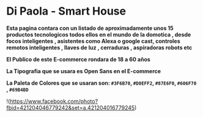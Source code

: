 # Di Paola - Smart House

**Esta pagina contara con un listado de aproximadamente unos 15 productos tecnologicos todos ellos en el mundo de la domotica , desde focos inteligentes , asistentes como Alexa o google cast, controles remotos inteligentes , llaves de luz , cerraduras , aspiradoras robots etc**

**El Publico de este E-commerce rondara de 18 a 60 años**

**La Tipografia que se usara es Open Sans en el E-commerce** 

**La Paleta de Colores que se usaran son: `#3F6B70`, `#D0EFF2`, `#87E6F0`, `#606F70` , `#69B4BD`**

!(https://www.facebook.com/photo?fbid=421204046779242&set=a.421204016779245)
